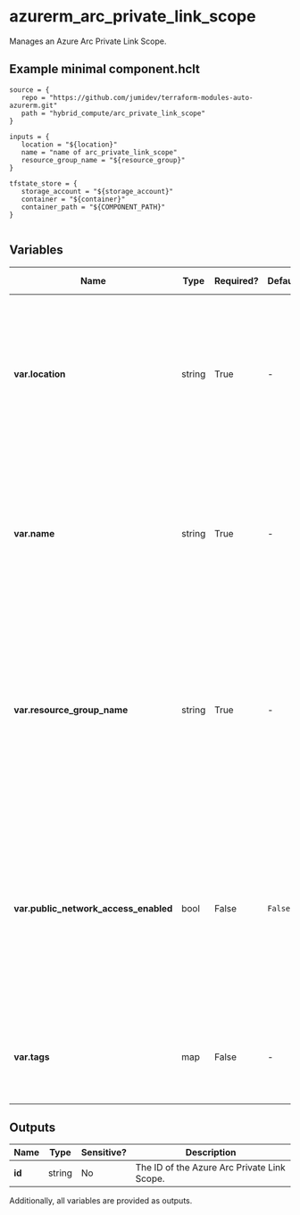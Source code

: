 # azurerm_arc_private_link_scope

Manages an Azure Arc Private Link Scope.

## Example minimal component.hclt

```hcl
source = {
   repo = "https://github.com/jumidev/terraform-modules-auto-azurerm.git" 
   path = "hybrid_compute/arc_private_link_scope" 
}

inputs = {
   location = "${location}" 
   name = "name of arc_private_link_scope" 
   resource_group_name = "${resource_group}" 
}

tfstate_store = {
   storage_account = "${storage_account}" 
   container = "${container}" 
   container_path = "${COMPONENT_PATH}" 
}


```

## Variables

| Name | Type | Required? |  Default  |  possible values |  Description |
| ---- | ---- | --------- |  ----------- | ----------- | ----------- |
| **var.location** | string | True | -  |  -  |  The Azure Region where the Arc Private Link Scope should exist. Changing this forces a new Azure Arc Private Link Scope to be created. | 
| **var.name** | string | True | -  |  -  |  The name which should be used for the Azure Arc Private Link Scope. Changing this forces a new Azure Arc Private Link Scope to be created. | 
| **var.resource_group_name** | string | True | -  |  -  |  The name of the Resource Group where the Azure Arc Private Link Scope should exist. Changing this forces a new Azure Arc Private Link Scope to be created. | 
| **var.public_network_access_enabled** | bool | False | `False`  |  `true`, `false`  |  Indicates whether machines associated with the private link scope can also use public Azure Arc service endpoints. Defaults to `false`. Possible values are `true` and `false`. | 
| **var.tags** | map | False | -  |  -  |  A mapping of tags which should be assigned to the Azure Arc Private Link Scope. | 



## Outputs

| Name | Type | Sensitive? | Description |
| ---- | ---- | --------- | --------- |
| **id** | string | No  | The ID of the Azure Arc Private Link Scope. | 

Additionally, all variables are provided as outputs.
